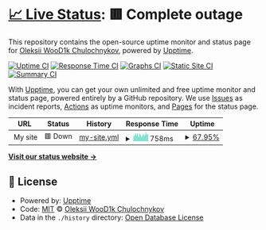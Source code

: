 # [📈 Live Status](https://WooD1k.github.io/hassio-upptime): <!--live status--> **🟥 Complete outage**

This repository contains the open-source uptime monitor and status page for [Oleksii WooD1k Chulochnykov](https://www.linkedin.com/in/alexeychulochnikov/), powered by [Upptime](https://github.com/upptime/upptime).

[![Uptime CI](https://github.com/WooD1k/hassio-upptime/workflows/Uptime%20CI/badge.svg)](https://github.com/WooD1k/hassio-upptime/actions?query=workflow%3A%22Uptime+CI%22)
[![Response Time CI](https://github.com/WooD1k/hassio-upptime/workflows/Response%20Time%20CI/badge.svg)](https://github.com/WooD1k/hassio-upptime/actions?query=workflow%3A%22Response+Time+CI%22)
[![Graphs CI](https://github.com/WooD1k/hassio-upptime/workflows/Graphs%20CI/badge.svg)](https://github.com/WooD1k/hassio-upptime/actions?query=workflow%3A%22Graphs+CI%22)
[![Static Site CI](https://github.com/WooD1k/hassio-upptime/workflows/Static%20Site%20CI/badge.svg)](https://github.com/WooD1k/hassio-upptime/actions?query=workflow%3A%22Static+Site+CI%22)
[![Summary CI](https://github.com/WooD1k/hassio-upptime/workflows/Summary%20CI/badge.svg)](https://github.com/WooD1k/hassio-upptime/actions?query=workflow%3A%22Summary+CI%22)

With [Upptime](https://upptime.js.org), you can get your own unlimited and free uptime monitor and status page, powered entirely by a GitHub repository. We use [Issues](https://github.com/WooD1k/hassio-upptime/issues) as incident reports, [Actions](https://github.com/WooD1k/hassio-upptime/actions) as uptime monitors, and [Pages](https://WooD1k.github.io/hassio-upptime) for the status page.

<!--start: status pages-->
<!-- This summary is generated by Upptime (https://github.com/upptime/upptime) -->
<!-- Do not edit this manually, your changes will be overwritten -->
<!-- prettier-ignore -->
| URL | Status | History | Response Time | Uptime |
| --- | ------ | ------- | ------------- | ------ |
| <img alt="" src="https://icons.duckduckgo.com/ip3/null.ico" height="13"> My site | 🟥 Down | [my-site.yml](https://github.com/WooD1k/hassio-upptime/commits/HEAD/history/my-site.yml) | <details><summary><img alt="Response time graph" src="./graphs/my-site/response-time-week.png" height="20"> 758ms</summary><br><a href="https://WooD1k.github.io/hassio-upptime/history/my-site"><img alt="Response time 752" src="https://img.shields.io/endpoint?url=https%3A%2F%2Fraw.githubusercontent.com%2FWooD1k%2Fhassio-upptime%2FHEAD%2Fapi%2Fmy-site%2Fresponse-time.json"></a><br><a href="https://WooD1k.github.io/hassio-upptime/history/my-site"><img alt="24-hour response time 840" src="https://img.shields.io/endpoint?url=https%3A%2F%2Fraw.githubusercontent.com%2FWooD1k%2Fhassio-upptime%2FHEAD%2Fapi%2Fmy-site%2Fresponse-time-day.json"></a><br><a href="https://WooD1k.github.io/hassio-upptime/history/my-site"><img alt="7-day response time 758" src="https://img.shields.io/endpoint?url=https%3A%2F%2Fraw.githubusercontent.com%2FWooD1k%2Fhassio-upptime%2FHEAD%2Fapi%2Fmy-site%2Fresponse-time-week.json"></a><br><a href="https://WooD1k.github.io/hassio-upptime/history/my-site"><img alt="30-day response time 769" src="https://img.shields.io/endpoint?url=https%3A%2F%2Fraw.githubusercontent.com%2FWooD1k%2Fhassio-upptime%2FHEAD%2Fapi%2Fmy-site%2Fresponse-time-month.json"></a><br><a href="https://WooD1k.github.io/hassio-upptime/history/my-site"><img alt="1-year response time 752" src="https://img.shields.io/endpoint?url=https%3A%2F%2Fraw.githubusercontent.com%2FWooD1k%2Fhassio-upptime%2FHEAD%2Fapi%2Fmy-site%2Fresponse-time-year.json"></a></details> | <details><summary><a href="https://WooD1k.github.io/hassio-upptime/history/my-site">67.95%</a></summary><a href="https://WooD1k.github.io/hassio-upptime/history/my-site"><img alt="All-time uptime 97.66%" src="https://img.shields.io/endpoint?url=https%3A%2F%2Fraw.githubusercontent.com%2FWooD1k%2Fhassio-upptime%2FHEAD%2Fapi%2Fmy-site%2Fuptime.json"></a><br><a href="https://WooD1k.github.io/hassio-upptime/history/my-site"><img alt="24-hour uptime 84.68%" src="https://img.shields.io/endpoint?url=https%3A%2F%2Fraw.githubusercontent.com%2FWooD1k%2Fhassio-upptime%2FHEAD%2Fapi%2Fmy-site%2Fuptime-day.json"></a><br><a href="https://WooD1k.github.io/hassio-upptime/history/my-site"><img alt="7-day uptime 67.95%" src="https://img.shields.io/endpoint?url=https%3A%2F%2Fraw.githubusercontent.com%2FWooD1k%2Fhassio-upptime%2FHEAD%2Fapi%2Fmy-site%2Fuptime-week.json"></a><br><a href="https://WooD1k.github.io/hassio-upptime/history/my-site"><img alt="30-day uptime 59.03%" src="https://img.shields.io/endpoint?url=https%3A%2F%2Fraw.githubusercontent.com%2FWooD1k%2Fhassio-upptime%2FHEAD%2Fapi%2Fmy-site%2Fuptime-month.json"></a><br><a href="https://WooD1k.github.io/hassio-upptime/history/my-site"><img alt="1-year uptime 96.37%" src="https://img.shields.io/endpoint?url=https%3A%2F%2Fraw.githubusercontent.com%2FWooD1k%2Fhassio-upptime%2FHEAD%2Fapi%2Fmy-site%2Fuptime-year.json"></a></details>

<!--end: status pages-->

[**Visit our status website →**](https://WooD1k.github.io/hassio-upptime)

## 📄 License

- Powered by: [Upptime](https://github.com/upptime/upptime)
- Code: [MIT](./LICENSE) © [Oleksii WooD1k Chulochnykov](https://www.linkedin.com/in/alexeychulochnikov/)
- Data in the `./history` directory: [Open Database License](https://opendatacommons.org/licenses/odbl/1-0/)
